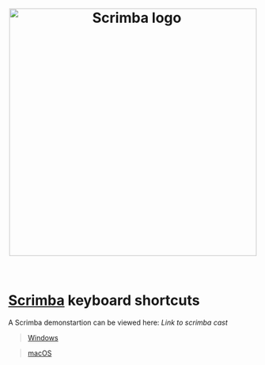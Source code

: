 <h1 align="center">
	<a href="https://scrimba.com/"><img src="https://i.postimg.cc/02tKBTwD/blue.png" width="500" alt="Scrimba logo"></a>
	<br>
<br>
</h1>

# [Scrimba](https://scrimba.com) keyboard shortcuts

A Scrimba demonstartion can be viewed here: *Link to scrimba cast*

> [Windows](https://github.com/rokublac/scrimba-keyboard-shortcuts/blob/master/windows.md)

> [macOS](https://github.com/rokublac/scrimba-keyboard-shortcuts/blob/master/macOS.md)

